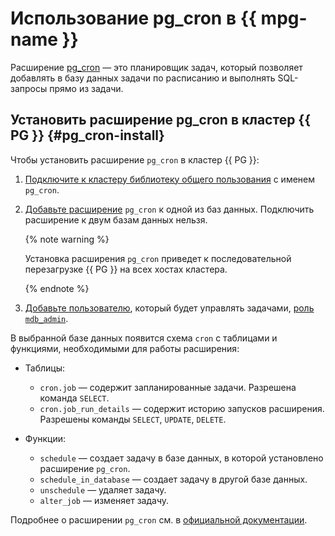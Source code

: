 # Использование pg_cron в {{ mpg-name }}

Расширение [pg_cron](https://github.com/citusdata/pg_cron) — это планировщик задач, который позволяет добавлять в базу данных задачи по расписанию и выполнять SQL-запросы прямо из задачи.

## Установить расширение pg_cron в кластер {{ PG }} {#pg_cron-install}

Чтобы установить расширение `pg_cron` в кластер {{ PG }}:

1. [Подключите к кластеру библиотеку общего пользования](./cluster-extensions.md#libraries-connection) с именем `pg_cron`.
1. [Добавьте расширение](./cluster-extensions.md#update-extensions) `pg_cron` к одной из баз данных. Подключить расширение к двум базам данных нельзя.

    {% note warning %}

    Установка расширения `pg_cron` приведет к последовательной перезагрузке {{ PG }} на всех хостах кластера.

    {% endnote %}

1. [Добавьте пользователю](../grant.md#grant-privilege), который будет управлять задачами, [роль `mdb_admin`](../../concepts/roles.md#mdb-admin).

В выбранной базе данных появится схема `cron` с таблицами и функциями, необходимыми для работы расширения:

* Таблицы:

    * `cron.job` — содержит запланированные задачи. Разрешена команда `SELECT`.
    * `cron.job_run_details` — содержит историю запусков расширения. Разрешены команды `SELECT`, `UPDATE`, `DELETE`.

* Функции:

    * `schedule` — создает задачу в базе данных, в которой установлено расширение `pg_cron`.
    * `schedule_in_database` — создает задачу в другой базе данных.
    * `unschedule` — удаляет задачу.
    * `alter_job` — изменяет задачу.

Подробнее о расширении `pg_cron` см. в [официальной документации](https://github.com/citusdata/pg_cron).
